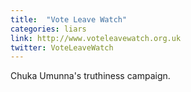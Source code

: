 ```yaml
---
title:  "Vote Leave Watch"
categories: liars
link: http://www.voteleavewatch.org.uk
twitter: VoteLeaveWatch
---
```

Chuka Umunna's truthiness campaign.
